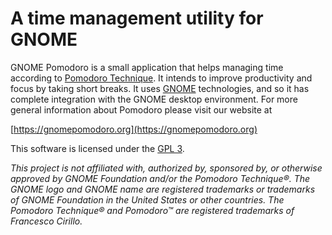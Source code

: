 # A time management utility for GNOME

GNOME Pomodoro is a small application that helps managing time according to [Pomodoro Technique](https://en.wikipedia.org/wiki/Pomodoro_Technique). It intends to improve productivity and focus by taking short breaks. It
uses [GNOME](https://www.gnome.org/) technologies, and so it has complete integration with the GNOME desktop environment. For more general information about Pomodoro please visit our website at

[https://gnomepomodoro.org](https://gnomepomodoro.org)

This software is licensed under the [GPL 3](https://github.com/gnome-pomodoro/gnome-pomodoro/blob/master/COPYING).

*This project is not affiliated with, authorized by, sponsored by, or otherwise approved by GNOME Foundation and/or the Pomodoro Technique®. The GNOME logo and GNOME name are registered trademarks or trademarks of GNOME Foundation in the United States or other countries. The Pomodoro Technique® and Pomodoro™ are registered trademarks of Francesco Cirillo.*
